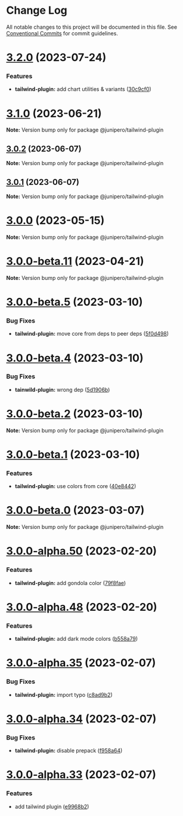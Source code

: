 # Change Log

All notable changes to this project will be documented in this file.
See [Conventional Commits](https://conventionalcommits.org) for commit guidelines.

# [3.2.0](https://github.com/p3ol/junipero/compare/v3.1.2...v3.2.0) (2023-07-24)


### Features

* **tailwind-plugin:** add chart utilities & variants ([30c9cf0](https://github.com/p3ol/junipero/commit/30c9cf08937cc4e49d5d923ea28ae90e9b4e5c77))





# [3.1.0](https://github.com/p3ol/junipero/compare/v3.0.2...v3.1.0) (2023-06-21)

**Note:** Version bump only for package @junipero/tailwind-plugin





## [3.0.2](https://github.com/p3ol/junipero/compare/v3.0.1...v3.0.2) (2023-06-07)

**Note:** Version bump only for package @junipero/tailwind-plugin





## [3.0.1](https://github.com/p3ol/junipero/compare/v3.0.0...v3.0.1) (2023-06-07)

**Note:** Version bump only for package @junipero/tailwind-plugin





# [3.0.0](https://github.com/p3ol/junipero/compare/v3.0.0-beta.14...v3.0.0) (2023-05-15)

**Note:** Version bump only for package @junipero/tailwind-plugin





# [3.0.0-beta.11](https://github.com/p3ol/junipero/compare/v3.0.0-beta.10...v3.0.0-beta.11) (2023-04-21)

**Note:** Version bump only for package @junipero/tailwind-plugin





# [3.0.0-beta.5](https://github.com/p3ol/junipero/compare/v3.0.0-beta.4...v3.0.0-beta.5) (2023-03-10)


### Bug Fixes

* **tailwind-plugin:** move core from deps to peer deps ([5f0d498](https://github.com/p3ol/junipero/commit/5f0d498e2952c996965735b215689339fe87ff77))





# [3.0.0-beta.4](https://github.com/p3ol/junipero/compare/v3.0.0-beta.3...v3.0.0-beta.4) (2023-03-10)


### Bug Fixes

* **tainwild-plugin:** wrong dep ([5d1906b](https://github.com/p3ol/junipero/commit/5d1906b05e4c83e54224db818dd1e93e5db4cb97))





# [3.0.0-beta.2](https://github.com/p3ol/junipero/compare/v3.0.0-beta.1...v3.0.0-beta.2) (2023-03-10)

**Note:** Version bump only for package @junipero/tailwind-plugin





# [3.0.0-beta.1](https://github.com/p3ol/junipero/compare/v3.0.0-beta.0...v3.0.0-beta.1) (2023-03-10)


### Features

* **tailwind-plugin:** use colors from core ([40e8442](https://github.com/p3ol/junipero/commit/40e8442659c7129bfbfb6be2d5aa96b2dc8dd517))





# [3.0.0-beta.0](https://github.com/p3ol/junipero/compare/v3.0.0-alpha.57...v3.0.0-beta.0) (2023-03-07)

**Note:** Version bump only for package @junipero/tailwind-plugin





# [3.0.0-alpha.50](https://github.com/p3ol/junipero/compare/v3.0.0-alpha.49...v3.0.0-alpha.50) (2023-02-20)


### Features

* **tailwind-plugin:** add gondola color ([79f8fae](https://github.com/p3ol/junipero/commit/79f8fae652b5e8317e1a466673cff3c8e99ded1d))





# [3.0.0-alpha.48](https://github.com/p3ol/junipero/compare/v3.0.0-alpha.47...v3.0.0-alpha.48) (2023-02-20)


### Features

* **tailwind-plugin:** add dark mode colors ([b558a79](https://github.com/p3ol/junipero/commit/b558a795c4adc616a97c3c62107cb3b125a8faae))





# [3.0.0-alpha.35](https://github.com/p3ol/junipero/compare/v3.0.0-alpha.34...v3.0.0-alpha.35) (2023-02-07)


### Bug Fixes

* **tailwind-plugin:** import typo ([c8ad9b2](https://github.com/p3ol/junipero/commit/c8ad9b233c0abb774efb00d92eeb55bc6b0e10c6))





# [3.0.0-alpha.34](https://github.com/p3ol/junipero/compare/v3.0.0-alpha.33...v3.0.0-alpha.34) (2023-02-07)


### Bug Fixes

* **tailwind-plugin:** disable prepack ([f958a64](https://github.com/p3ol/junipero/commit/f958a64017f2c5ab095901ecee7e7dd9579c091a))





# [3.0.0-alpha.33](https://github.com/p3ol/junipero/compare/v3.0.0-alpha.32...v3.0.0-alpha.33) (2023-02-07)


### Features

* add tailwind plugin ([e9968b2](https://github.com/p3ol/junipero/commit/e9968b226cd7588f885c8f5736f3772f890000c7))
